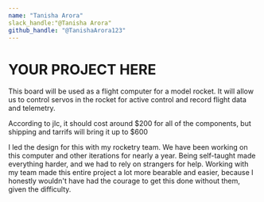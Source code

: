 ```yaml
---
name: "Tanisha Arora"
slack_handle:"@Tanisha Arora"
github_handle: "@TanishaArora123"
---
```


# YOUR PROJECT HERE
<!-- Describe your board in 2-3 sentences. What are you making? What will it do? -->
This board will be used as a flight computer for a model rocket. 
It will allow us to control servos in the rocket for active control and record flight data and telemetry. 

<!-- How much is it going to cost? -->
According to jlc, it should cost around $200 for all of the components, but shipping and tarrifs will bring it up to $600

<!-- Tell us a little bit about your design process. What were some challenges? What helped? ***Totally optional*** -->
I led the design for this with my rocketry team. We have been working on this computer and other iterations for nearly a year. 
Being self-taught made everything harder, and we had to rely on strangers for help. Working with my team made this entire project a lot 
more bearable and easier, because I honestly wouldn't have had the courage to get this done without them, given the difficulty.
